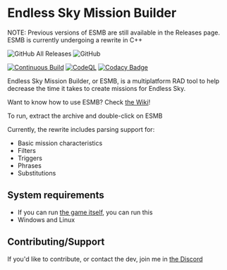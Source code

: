 # Endless Sky Mission Builder

NOTE: Previous versions of ESMB are still available in the Releases page. ESMB is currently undergoing a rewrite in C++

![GitHub All Releases](https://img.shields.io/github/downloads/shitwolfymakes/Endless-Sky-Mission-Builder/total?color=dark%20green)
![GitHub](https://img.shields.io/github/license/shitwolfymakes/Endless-Sky-Mission-Builder)

[![Continuous Build](https://github.com/shitwolfymakes/Endless-Sky-Mission-Builder/actions/workflows/cd.yaml/badge.svg?branch=cicd-buildout)](https://github.com/shitwolfymakes/Endless-Sky-Mission-Builder/actions/workflows/cd.yaml)
[![CodeQL](https://github.com/shitwolfymakes/Endless-Sky-Mission-Builder/actions/workflows/codeql.yml/badge.svg?branch=cicd-buildout)](https://github.com/shitwolfymakes/Endless-Sky-Mission-Builder/actions/workflows/codeql.yml)
[![Codacy Badge](https://app.codacy.com/project/badge/Grade/522b1ac34f664beb82772c886b51c357)](https://www.codacy.com/gh/shitwolfymakes/Endless-Sky-Mission-Builder/dashboard?utm_source=github.com&amp;utm_medium=referral&amp;utm_content=shitwolfymakes/Endless-Sky-Mission-Builder&amp;utm_campaign=Badge_Grade)

Endless Sky Mission Builder, or ESMB, is a multiplatform RAD tool to help decrease the time it takes to create missions for Endless Sky.

Want to know how to use ESMB? Check [the Wiki](https://github.com/shitwolfymakes/Endless-Sky-Mission-Builder/wiki)!

To run, extract the archive and double-click on ESMB

Currently, the rewrite includes parsing support for:
  - Basic mission characteristics
  - Filters
  - Triggers
  - Phrases
  - Substitutions

## System requirements
- If you can run [the game itself](https://github.com/endless-sky/endless-sky), you can run this 
- Windows and Linux

## Contributing/Support
If you'd like to contribute, or contact the dev, join me in [the Discord](https://discord.gg/MakYJSF)

